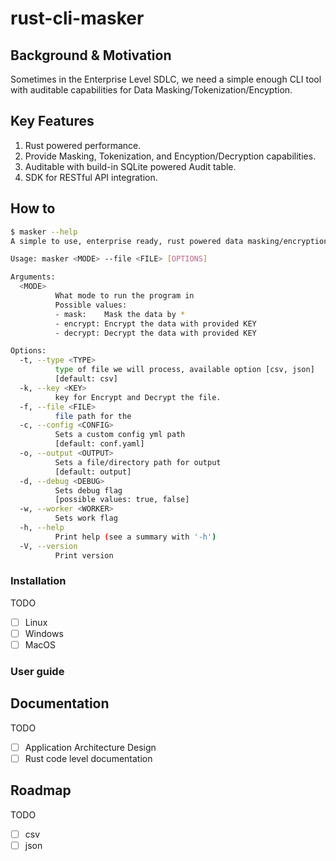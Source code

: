 # rust-cli-masker

## Background & Motivation

Sometimes in the Enterprise Level SDLC, we need a simple enough CLI tool with auditable capabilities for Data Masking/Tokenization/Encyption.

## Key Features

1. Rust powered performance.
2. Provide Masking, Tokenization, and Encyption/Decryption capabilities.
3. Auditable with build-in SQLite powered Audit table.
4. SDK for RESTful API integration.

## How to

```bash
$ masker --help
A simple to use, enterprise ready, rust powered data masking/encryption/decription cli tool

Usage: masker <MODE> --file <FILE> [OPTIONS]

Arguments:
  <MODE>
          What mode to run the program in
          Possible values:
          - mask:    Mask the data by *
          - encrypt: Encrypt the data with provided KEY
          - decrypt: Decrypt the data with provided KEY

Options:
  -t, --type <TYPE>
          type of file we will process, available option [csv, json]
          [default: csv]
  -k, --key <KEY>
          key for Encrypt and Decrypt the file.
  -f, --file <FILE>
          file path for the
  -c, --config <CONFIG>
          Sets a custom config yml path
          [default: conf.yaml]
  -o, --output <OUTPUT>
          Sets a file/directory path for output
          [default: output]
  -d, --debug <DEBUG>
          Sets debug flag
          [possible values: true, false]
  -w, --worker <WORKER>
          Sets work flag
  -h, --help
          Print help (see a summary with '-h')
  -V, --version
          Print version
```

### Installation

TODO

- [ ] Linux
- [ ] Windows
- [ ] MacOS

### User guide

## Documentation

TODO

- [ ] Application Architecture Design
- [ ] Rust code level documentation

## Roadmap

TODO

- [ ] csv
- [ ] json
